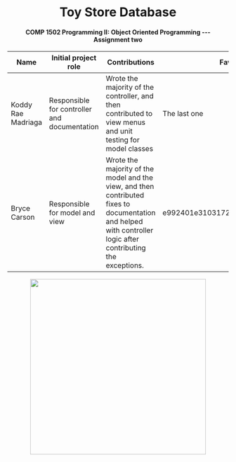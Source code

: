 <div align="center">
<h1>Toy Store Database</h1>
<h4>COMP 1502 Programming II: Object Oriented Programming --- Assignment two</h4>

<table>
<thead>
<tr>
<th>Name</th>
<th>Initial project role</th>
<th>Contributions</th>
<th>Favourite commit</th>
</tr>
</thead>
<tbody>
<tr>
<td>Koddy Rae Madriaga</td>
<td>Responsible for controller and documentation</td>
<td>Wrote the majority of the controller, and then contributed to view menus and unit testing for model classes</td>
<td>The last one</td>
</tr>
<tr>
<td>Bryce Carson</td>
<td>Responsible for model and view</td>
<td>Wrote the majority of the model and the view, and then contributed fixes to documentation and helped with controller logic after contributing the exceptions.</td>
<td>e992401e310317229667ec991ec18fdbfe7d3873</td>
</tr>
</tbody>
</table>
</div>

<div align="center">
<img width="400px" src="https://img.wattpad.com/babe7f19e67a7386bbe1f5bb415832bf5d6a006b/68747470733a2f2f73332e616d617a6f6e6177732e636f6d2f776174747061642d6d656469612d736572766963652f53746f7279496d6167652f586a6f5a30724c514e644e5357673d3d2d3736363539333539302e313562373131656331323330326133393932313735333337313835382e6a7067">
</div>
